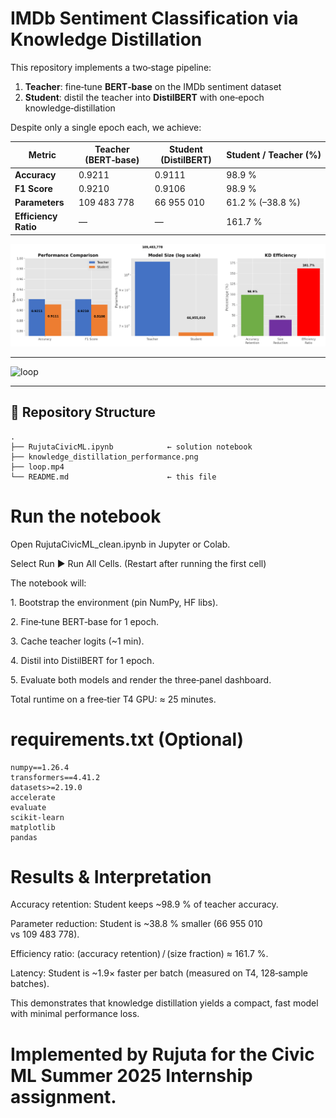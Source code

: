 # IMDb Sentiment Classification via Knowledge Distillation

This repository implements a two‑stage pipeline:

1. **Teacher**: fine‑tune **BERT‑base** on the IMDb sentiment dataset  
2. **Student**: distil the teacher into **DistilBERT** with one‑epoch knowledge‑distillation  

Despite only a single epoch each, we achieve:

| Metric                | Teacher (BERT‑base) | Student (DistilBERT) | Student / Teacher (%) |
|-----------------------|---------------------|----------------------|-----------------------|
| **Accuracy**          | 0.9211              | 0.9111               | 98.9 %                |
| **F1 Score**          | 0.9210              | 0.9106               | 98.9 %                |
| **Parameters**        | 109 483 778         | 66 955 010           | 61.2 % (–38.8 %)      |
| **Efficiency Ratio**  | —                   | —                    | 161.7 %               |

<p align="center">
  <img src="output.png" alt="Performance dashboard" width="800"/>
</p>

---
![loop](https://github.com/user-attachments/assets/f8bf002f-2637-4e61-8820-47964eee4e0a)

---

## 📁 Repository Structure

```text
.
├── RujutaCivicML.ipynb            ← solution notebook
├── knowledge_distillation_performance.png
├── loop.mp4
└── README.md                      ← this file
```

# Run the notebook
Open RujutaCivicML_clean.ipynb in Jupyter or Colab.

Select Run ▶ Run All Cells. (Restart after running the first cell)

The notebook will: 

1. Bootstrap the environment (pin NumPy, HF libs).

2. Fine‑tune BERT‑base for 1 epoch.

3. Cache teacher logits (~1 min).

4. Distil into DistilBERT for 1 epoch.

5. Evaluate both models and render the three‑panel dashboard.

Total runtime on a free‑tier T4 GPU: ≈ 25 minutes.

# requirements.txt (Optional)
```
numpy==1.26.4
transformers==4.41.2
datasets>=2.19.0
accelerate
evaluate
scikit-learn
matplotlib
pandas
```

# Results & Interpretation

Accuracy retention: Student keeps ~98.9 % of teacher accuracy.

Parameter reduction: Student is ~38.8 % smaller (66 955 010 vs 109 483 778).

Efficiency ratio: (accuracy retention) / (size fraction) ≈ 161.7 %.

Latency: Student is ~1.9× faster per batch (measured on T4, 128‐sample batches).

This demonstrates that knowledge distillation yields a compact, fast model with minimal performance loss.

# Implemented by Rujuta for the Civic ML Summer 2025 Internship assignment.


